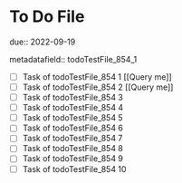 # To Do File

due:: 2022-09-19

metadatafield:: todoTestFile_854_1

- [ ] Task of todoTestFile_854 1 [[Query me]]
- [ ] Task of todoTestFile_854 2 [[Query me]]
- [ ] Task of todoTestFile_854 3
- [ ] Task of todoTestFile_854 4
- [ ] Task of todoTestFile_854 5
- [ ] Task of todoTestFile_854 6
- [ ] Task of todoTestFile_854 7
- [ ] Task of todoTestFile_854 8
- [ ] Task of todoTestFile_854 9
- [ ] Task of todoTestFile_854 10